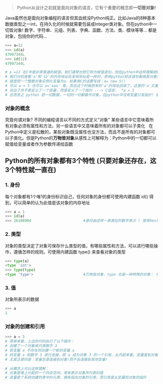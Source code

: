 > Python从设计之初就是面向对象的语言，它有个重要的概念即**一切皆对象!**

Java虽然也是面向对象编程的语言但其血统没Python纯正。比如Java的8种基本数据类型之一int，在持久化的时候就需要包装成Integer类对象。但在python中一切皆对象! 数字、字符串、元组、列表、字典、函数、方法、类、模块等等... 都是对象，包括你的代码...
```python
>>> a=12
>>> id(a)
47997344L
>>> id(12)
47997344L

# a =12 在C中是非常普通的赋值，我们通常也把它称为赋值语句，但在python中这样理解就错了!...
# 我们分别查看'a'和'12'的内存地址后发现地址是一样的，原来python把这语句看做是对象实例化的语句...
# 就是把一个整数对象实例化变量为a，如果用C的话要写成：a= new 5()
# 可以 a = 5 也可以 a='aaa' 等。而且这个时候原来的'a'的地址回收了。这里的'a'又重新指向字符串的地址了
# 说白了并不是定义了一个变量，而是定义了一个指针 ---> C语言:  *a = 5
# 总而言之 python 把一切数据，一切的一切都看作对象，在python中没有变量只有指针! 即使要说变量也是指针变量
```

### 对象的概念
究竟何谓对象? 不同的编程语言以不同的方式定义"对象"
某些语言中它意味着所有对象必须有属性和方法，另一些语言中又意味着所有的对象都可以子类化  
在Python中定义是松散的，某些对象既没属性也没方法，而且不是所有的对象都可以子类化。但是Python的**万物皆对象**从感性上可解释为：Python中的一切都可以赋值给变量或者作为参数传递给函数  

## Python的所有对象都有3个特性 (只要对象还存在，这3个特性就一直在)
### 1. 身份
每个对象都有1个唯1的身份标识自己，任何对象的身份都可使用内建函数 id() 得到，可以简单的认为此值是该对象的内存地址
```python
>>> a = 1
>>> id(a)
>>> 26188904                        #身份由这样一串类似的数字表示 ( 使用hex()处理将得到其实际的内存地址 )
```
### 2. 类型
对象的类型决定了对象可保存什么类型的值，有哪些属性和方法，可以进行哪些操作，遵循怎样的规则。可使用内建函数 type() 来查看对象的类型
```python
>>> type(a)
<type 'int'>
>>> type(type)
<type 'type'>                       #万物皆对象，type 也是一种特殊的对象： type
```
### 3. 值
对象所表示的数据
```python
>>> a
1
```

### 对象的创建和引用
```python
>>> a = 3
# 简单来看，上边的代码执行了以下操作：
# 创建了一个对象来代表数字 3
# 若变量 a 不存在则创建一个新的变量 a
# 将变量 a 和数字 3 进行连接，即 a 成为对象 3 的一个引用，从内部来看，变量是到对象的内存空间的一个指针!...
# 尤其注意的是：变量总是连接到对象!而不会连接到其他变量!
 
# 从概念上可以这样理解：
# 对象是堆上分配的一个内存空间，用来表示对象所代表的值
# 变量是个系统创建的表中的元素，拥有指向对象的引用，而引用是从变量到对象的指针
```
